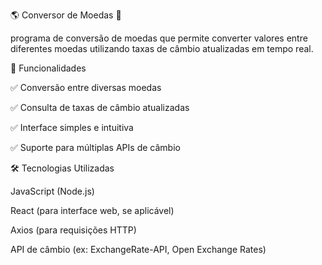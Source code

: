 🌎 Conversor de Moedas 💱

programa de conversão de moedas que permite converter valores entre diferentes moedas utilizando taxas de câmbio atualizadas em tempo real.


🚀 Funcionalidades

✅ Conversão entre diversas moedas

✅ Consulta de taxas de câmbio atualizadas

✅ Interface simples e intuitiva

✅ Suporte para múltiplas APIs de câmbio




🛠️ Tecnologias Utilizadas

JavaScript (Node.js)

React (para interface web, se aplicável)

Axios (para requisições HTTP)

API de câmbio (ex: ExchangeRate-API, Open Exchange Rates)
